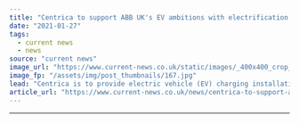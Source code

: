 ```yaml
---
title: "Centrica to support ABB UK's EV ambitions with electrification package"
date: "2021-01-27"
tags: 
  - current news
  - news
source: "current news"
image_url: "https://www.current-news.co.uk/static/images/_400x400_crop_center-center/British-gas-EV-installation-image-Centrica.jpg"
image_fp: "/assets/img/post_thumbnails/167.jpg"
lead: "​Centrica is to provide electric vehicle (EV) charging installations for ABB UK as the latter looks to electrify its fleet by 2025."
article_url: "https://www.current-news.co.uk/news/centrica-to-support-abb-uk-ev-ambitions-with-electrification-package?utm_source=rss-feeds&utm_medium=rss&utm_campaign=rss"
---
```


---
